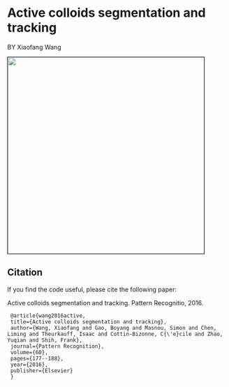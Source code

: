 # Active colloids segmentation and tracking
BY Xiaofang Wang

<img class="alignnone size-full wp-image-232" src="ours2.gif" style="border: 1px solid #000000; display: block;" alt="" width="450" />

## Citation
If you find the code  useful, please cite the following paper:


Active colloids segmentation and tracking. Pattern Recognitio, 2016.

     @article{wang2016active,
     title={Active colloids segmentation and tracking},
     author={Wang, Xiaofang and Gao, Boyang and Masnou, Simon and Chen, Liming and Theurkauff, Isaac and Cottin-Bizonne, C{\'e}cile and Zhao,   Yuqian and Shih, Frank},
     journal={Pattern Recognition},
     volume={60},
     pages={177--188},
     year={2016},
     publisher={Elsevier}
     }
   
